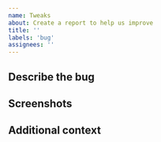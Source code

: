 ```yaml
---
name: Tweaks
about: Create a report to help us improve
title: ''
labels: 'bug'
assignees: ''
---
```


## Describe the bug
<!-- A clear and concise description of what the bug is. -->

## Screenshots
<!-- If applicable, add screenshots to help explain your problem. -->

## Additional context
<!-- Add any other context about the problem here. -->